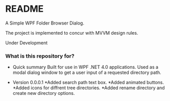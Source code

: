 # README #

A Simple WPF Folder Browser Dialog.

The project is implemented to concur with MVVM design rules.

Under Development

### What is this repository for? ###

* Quick summary 
Built for use in WPF .NET 4.0 applications.
Used as a modal dialog window to get a user input of a requested directory path.
	

* Version 0.0.0.1
	*Added search path text box.
	*Added animated buttons.
	*Added icons for diffrent tree directories.
	*Added rename directory and create new directory options.